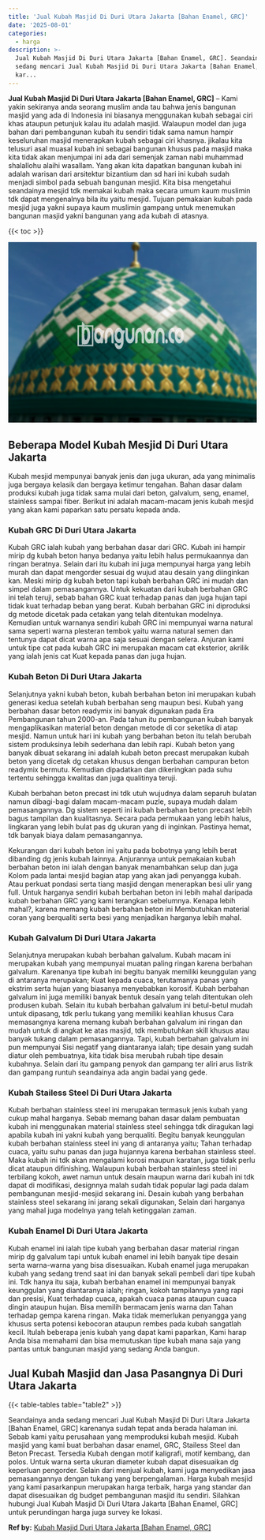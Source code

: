 ```yaml
---
title: 'Jual Kubah Masjid Di Duri Utara Jakarta [Bahan Enamel, GRC]'
date: '2025-08-01'
categories:
  - harga
description: >-
  Jual Kubah Masjid Di Duri Utara Jakarta [Bahan Enamel, GRC]. Seandainya anda
  sedang mencari Jual Kubah Masjid Di Duri Utara Jakarta [Bahan Enamel, GRC]
  kar...
---
```


**Jual Kubah Masjid Di Duri Utara Jakarta \[Bahan Enamel, GRC\]** – Kami yakin sekiranya anda seorang muslim anda tau bahwa jenis bangunan masjid yang ada di Indonesia ini biasanya menggunakan kubah sebagai ciri khas ataupun petunjuk kalau itu adalah masjid. Walaupun model dan juga bahan dari pembangunan kubah itu sendiri tidak sama namun hampir keseluruhan masjid menerapkan kubah sebagai ciri khasnya. jikalau kita telusuri asal muasal kubah ini sebagai bangunan khusus pada masjid maka kita tidak akan menjumpai ini ada dari semenjak zaman nabi muhammad shalallohu alaihi wasallam. Yang akan kita dapatkan bangunan kubah ini adalah warisan dari arsitektur bizantium dan sd hari ini kubah sudah menjadi simbol pada sebuah bangunan mesjid. Kita bisa mengetahui seandainya mesjid tdk memakai kubah maka secara umum kaum muslimin tdk dapat mengenalnya bila itu yaitu mesjid. Tujuan pemakaian kubah pada mesjid juga yakni supaya kaum muslimin gampang untuk menemukan bangunan masjid yakni bangunan yang ada kubah di atasnya.

{{< toc >}}

![Jual Kubah Masjid Di Duri Utara Jakarta [Bahan Enamel, GRC]](/images/jual-kubah-masjid-25.png)

## Beberapa Model Kubah Mesjid Di Duri Utara Jakarta

Kubah mesjid mempunyai banyak jenis dan juga ukuran, ada yang minimalis juga bergaya kelasik dan bergaya ketimur tengahan. Bahan dasar dalam produksi kubah juga tidak sama mulai dari beton, galvalum, seng, enamel, stainless sampai fiber. Berikut ini adalah macam-macam jenis kubah mesjid yang akan kami paparkan satu persatu kepada anda.

### Kubah GRC Di Duri Utara Jakarta

Kubah GRC ialah kubah yang berbahan dasar dari GRC. Kubah ini hampir mirip dg kubah beton hanya bedanya yaitu lebih halus permukaannya dan ringan beratnya. Selain dari itu kubah ini juga mempunyai harga yang lebih murah dan dapat mengorder sesuai dg wujud atau desain yang diinginkan kan. Meski mirip dg kubah beton tapi kubah berbahan GRC ini mudah dan simpel dalam pemasangannya. Untuk kekuatan dari kubah berbahan GRC ini telah teruji, sebab bahan GRC kuat terhadap panas dan juga hujan tapi tidak kuat terhadap beban yang berat. Kubah berbahan GRC ini diproduksi dg metode dicetak pada cetakan yang telah ditentukan modelnya. Kemudian untuk warnanya sendiri kubah GRC ini mempunyai warna natural sama seperti warna plesteran tembok yaitu warna natural semen dan tentunya dapat dicat warna apa saja sesuai dengan selera. Anjuran kami untuk tipe cat pada kubah GRC ini merupakan macam cat eksterior, akrilik yang ialah jenis cat Kuat kepada panas dan juga hujan.

### Kubah Beton Di Duri Utara Jakarta

Selanjutnya yakni kubah beton, kubah berbahan beton ini merupakan kubah generasi kedua setelah kubah berbahan seng maupun besi. Kubah yang berbahan dasar beton readymix ini banyak digunakan pada Era Pembangunan tahun 2000-an. Pada tahun itu pembangunan kubah banyak mengaplikasikan material beton dengan metode di cor seketika di atap mesjid. Namun untuk hari ini kubah yang berbahan beton itu telah berubah sistem produksinya lebih sederhana dan lebih rapi. Kubah beton yang banyak dibuat sekarang ini adalah kubah beton precast merupakan kubah beton yang dicetak dg cetakan khusus dengan berbahan campuran beton readymix bermutu. Kemudian dipadatkan dan dikeringkan pada suhu tertentu sehingga kwalitas dan juga qualitinya teruji.

Kubah berbahan beton precast ini tdk utuh wujudnya dalam separuh bulatan namun dibagi-bagi dalam macam-macam puzle, supaya mudah dalam pemasangannya. Dg sistem seperti ini kubah berbahan beton precast lebih bagus tampilan dan kualitasnya. Secara pada permukaan yang lebih halus, lingkaran yang lebih bulat pas dg ukuran yang di inginkan. Pastinya hemat, tdk banyak biaya dalam pemasangannya.

Kekurangan dari kubah beton ini yaitu pada bobotnya yang lebih berat dibanding dg jenis kubah lainnya. Anjurannya untuk pemakaian kubah berbahan beton ini ialah dengan banyak menambahkan selup dan juga Kolom pada lantai mesjid bagian atap yang akan jadi penyangga kubah. Atau perkuat pondasi serta tiang masjid dengan menerapkan besi ulir yang full. Untuk harganya sendiri kubah berbahan beton ini lebih mahal daripada kubah berbahan GRC yang kami terangkan sebelumnya. Kenapa lebih mahal?, karena memang kubah berbahan beton ini Membutuhkan material coran yang berqualiti serta besi yang menjadikan harganya lebih mahal.

### Kubah Galvalum Di Duri Utara Jakarta

Selanjutnya merupakan kubah berbahan galvalum. Kubah macam ini merupakan kubah yang mempunyai muatan paling ringan karena berbahan galvalum. Karenanya tipe kubah ini begitu banyak memiliki keunggulan yang di antaranya merupakan; Kuat kepada cuaca, terutamanya panas yang ekstrim serta hujan yang biasanya menyebabkan korosif. Kubah berbahan galvalum ini juga memiliki banyak bentuk desain yang telah ditentukan oleh produsen kubah. Selain itu kubah berbahan galvalum ini betul-betul mudah untuk dipasang, tdk perlu tukang yang memiliki keahlian khusus Cara memasangnya karena memang kubah berbahan galvalum ini ringan dan mudah untuk di angkat ke atas masjid, tdk membutuhkan skill khusus atau banyak tukang dalam pemasangannya. Tapi, kubah berbahan galvalum ini pun mempunyai Sisi negatif yang diantaranya ialah; tipe desain yang sudah diatur oleh pembuatnya, kita tidak bisa merubah rubah tipe desain kubahnya. Selain dari itu gampang penyok dan gampang ter aliri arus listrik dan gampang runtuh seandainya ada angin badai yang gede.

### Kubah Stailess Steel Di Duri Utara Jakarta

Kubah berbahan stainless steel ini merupakan termasuk jenis kubah yang cukup mahal harganya. Sebab memang bahan dasar dalam pembuatan kubah ini menggunakan material stainless steel sehingga tdk diragukan lagi apabila kubah ini yakni kubah yang berqualiti. Begitu banyak keunggulan kubah berbahan stainless steel ini yang di antaranya yaitu; Tahan terhadap cuaca, yaitu suhu panas dan juga hujannya karena berbahan stainless steel. Maka kubah ini tdk akan mengalami korosi maupun karatan, juga tidak perlu dicat ataupun difinishing. Walaupun kubah berbahan stainless steel ini terbilang kokoh, awet namun untuk desain maupun warna dari kubah ini tdk dapat di modifikasi, designnya malah sudah tidak popular lagi pada dalam pembangunan mesjid-mesjid sekarang ini. Desain kubah yang berbahan stainless steel sekarang ini jarang sekali digunakan, Selain dari harganya yang mahal juga modelnya yang telah ketinggalan zaman.

### Kubah Enamel Di Duri Utara Jakarta

Kubah enamel ini ialah tipe kubah yang berbahan dasar material ringan mirip dg galvalum tapi untuk kubah enamel ini lebih banyak tipe desain serta warna-warna yang bisa disesuaikan. Kubah enamel juga merupakan kubah yang sedang trend saat ini dan banyak sekali pembeli dari tipe kubah ini. Tdk hanya itu saja, kubah berbahan enamel ini mempunyai banyak keunggulan yang diantaranya ialah; ringan, kokoh tampilannya yang rapi dan presisi, Kuat terhadap cuaca, apakah cuaca panas ataupun cuaca dingin ataupun hujan. Bisa memilih bermacam jenis warna dan Tahan terhadap gempa karena ringan. Maka tidak memerlukan penyangga yang khusus serta potensi kebocoran ataupun rembes pada kubah sangatlah kecil. Itulah beberapa jenis kubah yang dapat kami paparkan, Kami harap Anda bisa memahami dan bisa memutuskan tipe kubah mana saja yang pantas untuk bangunan masjid yang sedang Anda bangun.

## Jual Kubah Masjid dan Jasa Pasangnya Di Duri Utara Jakarta

{{< table-tables table="table2" >}}

Seandainya anda sedang mencari Jual Kubah Masjid Di Duri Utara Jakarta \[Bahan Enamel, GRC\] karenanya sudah tepat anda berada halaman ini. Sebab kami yaitu perusahaan yang memproduksi kubah mesjid. Kubah masjid yang kami buat berbahan dasar enamel, GRC, Stailess Steel dan Beton Precast. Tersedia Kubah dengan motif kaligrafi, motif kembang, dan polos. Untuk warna serta ukuran diameter kubah dapat disesuaikan dg keperluan pengorder. Selain dari menjual kubah, kami juga menyedikan jasa pemasangannya dengan tukang yang berpengalaman. Harga kubah mesjid yang kami pasarkanpun merupakan harga terbaik, harga yang standar dan dapat disesuaikan dg budget pembangunan masjid itu sendiri. Silahkan hubungi Jual Kubah Masjid Di Duri Utara Jakarta \[Bahan Enamel, GRC\] untuk perundingan harga juga survey ke lokasi.

**Ref by:** [Kubah Masjid Duri Utara Jakarta [Bahan Enamel, GRC]](https://id.wikipedia.org/wiki/Kubah)
